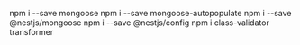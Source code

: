 npm i --save mongoose
npm i --save mongoose-autopopulate
npm i --save @nestjs/mongoose
npm i --save @nestjs/config
npm i class-validator transformer